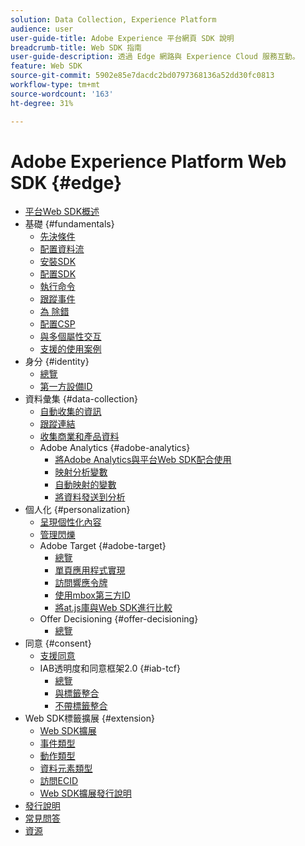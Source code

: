 ```yaml
---
solution: Data Collection, Experience Platform
audience: user
user-guide-title: Adobe Experience 平台網頁 SDK 說明
breadcrumb-title: Web SDK 指南
user-guide-description: 透過 Edge 網路與 Experience Cloud 服務互動。
feature: Web SDK
source-git-commit: 5902e85e7dacdc2bd0797368136a52dd30fc0813
workflow-type: tm+mt
source-wordcount: '163'
ht-degree: 31%

---
```



# Adobe Experience Platform Web SDK {#edge}

* [平台Web SDK概述](home.md)
* 基礎 {#fundamentals}
   * [先決條件](fundamentals/prerequisite.md)
   * [配置資料流](fundamentals/datastreams.md)
   * [安裝SDK](fundamentals/installing-the-sdk.md)
   * [配置SDK](fundamentals/configuring-the-sdk.md)
   * [執行命令](fundamentals/executing-commands.md)
   * [跟蹤事件](fundamentals/tracking-events.md)
   * [為  除錯](fundamentals/debugging.md)
   * [配置CSP](fundamentals/configuring-a-csp.md)
   * [與多個屬性交互](fundamentals/interacting-with-multiple-properties.md)
   * [支援的使用案例](fundamentals/supported-use-cases.md)
* 身分 {#identity}
   * [總覽](identity/overview.md)
   * [第一方設備ID](identity/first-party-device-ids.md)
* 資料彙集 {#data-collection}
   * [自動收集的資訊](data-collection/automatic-information.md)
   * [跟蹤連結](data-collection/track-links.md)
   * [收集商業和產品資料](data-collection/collect-commerce-data.md)
   * Adobe Analytics {#adobe-analytics}
      * [將Adobe Analytics與平台Web SDK配合使用](data-collection/adobe-analytics/analytics-overview.md)
      * [映射分析變數](data-collection/adobe-analytics/manually-mapping-variables.md)
      * [自動映射的變數](data-collection/adobe-analytics/automatically-mapped-vars.md)
      * [將資料發送到分析](data-collection/adobe-analytics/sending-data-to-analytics.md)
* 個人化 {#personalization}
   * [呈現個性化內容](personalization/rendering-personalization-content.md)
   * [管理閃爍](personalization/manage-flicker.md)
   * Adobe Target {#adobe-target}
      * [總覽](personalization/adobe-target/target-overview.md)
      * [單頁應用程式實現](personalization/adobe-target/spa-implementation.md)
      * [訪問響應令牌](personalization/adobe-target/accessing-response-tokens.md)
      * [使用mbox第三方ID](personalization/adobe-target/using-mbox-3rdpartyid.md)
      * [將at.js庫與Web SDK進行比較](personalization/adobe-target/web-sdk-atjs-comparison.md)
   * Offer Decisioning {#offer-decisioning}
      * [總覽](personalization/offer-decisioning/offer-decisioning-overview.md)
* 同意 {#consent}
   * [支援同意](consent/supporting-consent.md)
   * IAB透明度和同意框架2.0 {#iab-tcf}
      * [總覽](consent/iab-tcf/overview.md)
      * [與標籤整合](consent/iab-tcf/with-launch.md)
      * [不帶標籤整合](consent/iab-tcf/without-launch.md)
* Web SDK標籤擴展 {#extension}
   * [Web SDK擴展](extension/web-sdk-extension-configuration.md)
   * [事件類型](extension/event-types.md)
   * [動作類型](extension/action-types.md)
   * [資料元素類型](extension/data-element-types.md)
   * [訪問ECID](extension/accessing-the-ecid.md)
   * [Web SDK擴展發行說明](extension/web-sdk-ext-release-notes.md)
* [發行說明](release-notes.md)
* [常見問答](web-sdk-faq.md)
* [資源](resources.md)
